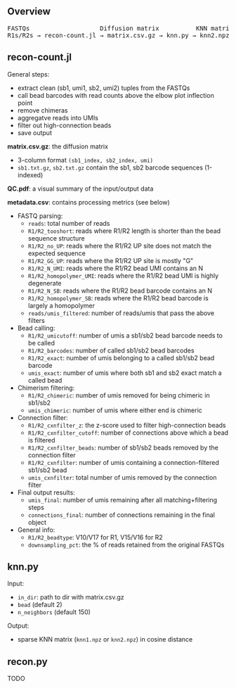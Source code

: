 Overview
--------
<pre>
FASTQs                   Diffusion matrix          KNN matrix             (sb,x,y)
R1s/R2s &rarr; recon-count.jl &rarr; matrix.csv.gz &rarr; knn.py &rarr; knn2.npz &rarr; recon.py &rarr; Puck.csv  
</pre>

recon-count.jl
--------------

General steps:
* extract clean (sb1, umi1, sb2, umi2) tuples from the FASTQs
* call bead barcodes with read counts above the elbow plot inflection point
* remove chimeras
* aggregatve reads into UMIs
* filter out high-connection beads
* save output

**matrix.csv.gz**: the diffusion matrix
* 3-column format `(sb1_index, sb2_index, umi)`
* `sb1.txt.gz`, `sb2.txt.gz` contain the sb1, sb2 barcode sequences (1-indexed)

**QC.pdf**: a visual summary of the input/output data

**metadata.csv**: contains processing metrics (see below)

* FASTQ parsing:
    * `reads`: total number of reads
    * `R1/R2_tooshort`: reads where R1/R2 length is shorter than the bead sequence structure
    * `R1/R2_no_UP`: reads where the R1/R2 UP site does not match the expected sequence
    * `R1/R2_GG_UP`: reads where the R1/R2 UP site is mostly "G"
    * `R1/R2_N_UMI`: reads where the R1/R2 bead UMI contains an N
    * `R1/R2_homopolymer_UMI`: reads where the R1/R2 bead UMI is highly degenerate
    * `R1/R2_N_SB`: reads where the R1/R2 bead barcode contains an N
    * `R1/R2_homopolymer_SB`: reads where the R1/R2 bead barcode is largely a homopolymer
    * `reads/umis_filtered`: number of reads/umis that pass the above filters
* Bead calling:
    * `R1/R2_umicutoff`: number of umis a sb1/sb2 bead barcode needs to be called
    * `R1/R2_barcodes`: number of called sb1/sb2 bead barcodes
    * `R1/R2_exact`: number of umis belonging to a called sb1/sb2 bead barcode
    * `umis_exact`: number of umis where both sb1 and sb2 exact match a called bead
* Chimerism filtering:
    * `R1/R2_chimeric`: number of umis removed for being chimeric in sb1/sb2
    * `umis_chimeric`: number of umis where either end is chimeric
* Connection filter:
    * `R1/R2_cxnfilter_z`: the z-score used to filter high-connection beads
    * `R1/R2_cxnfilter_cutoff`: number of connections above which a bead is filtered
    * `R1/R2_cxnfilter_beads`: number of sb1/sb2 beads removed by the connection filter
    * `R1/R2_cxnfilter`: number of umis containing a connection-filtered sb1/sb2 bead
    * `umis_cxnfilter`: total number of umis removed by the connection filter
* Final output results:
    * `umis_final`: number of umis remaining after all matching+filtering steps
    * `connections_final`: number of connections remaining in the final object
* General info:
    * `R1/R2_beadtype`: V10/V17 for R1, V15/V16 for R2
    * `downsampling_pct`: the % of reads retained from the original FASTQs

knn.py
------

Input:
* `in_dir`: path to dir with matrix.csv.gz
* `bead` (default 2)
* `n_neighbors` (default 150)

Output:
* sparse KNN matrix (`knn1.npz` or `knn2.npz`) in cosine distance

recon.py
--------
TODO
